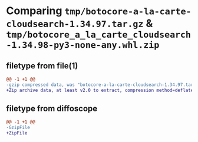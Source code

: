 # Comparing `tmp/botocore-a-la-carte-cloudsearch-1.34.97.tar.gz` & `tmp/botocore_a_la_carte_cloudsearch-1.34.98-py3-none-any.whl.zip`

## filetype from file(1)

```diff
@@ -1 +1 @@
-gzip compressed data, was "botocore-a-la-carte-cloudsearch-1.34.97.tar", last modified: Fri May  3 01:04:33 2024, max compression
+Zip archive data, at least v2.0 to extract, compression method=deflate
```

## filetype from diffoscope

```diff
@@ -1 +1 @@
-GzipFile
+ZipFile
```

